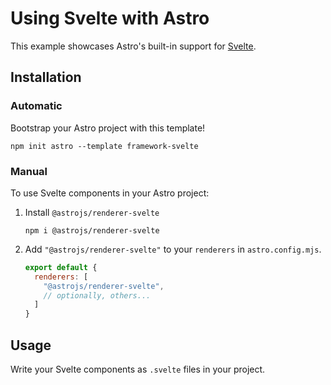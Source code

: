 # Using Svelte with Astro

This example showcases Astro's built-in support for [Svelte](https://svelte.dev/).

## Installation

### Automatic

Bootstrap your Astro project with this template!

```shell
npm init astro --template framework-svelte
```

### Manual

To use Svelte components in your Astro project:

1. Install `@astrojs/renderer-svelte`

    ```shell
    npm i @astrojs/renderer-svelte
    ```

2. Add `"@astrojs/renderer-svelte"` to your `renderers` in `astro.config.mjs`.

    ```js
    export default {
      renderers: [
        "@astrojs/renderer-svelte",
        // optionally, others...
      ]
    }
    ```

## Usage

Write your Svelte components as `.svelte` files in your project.

